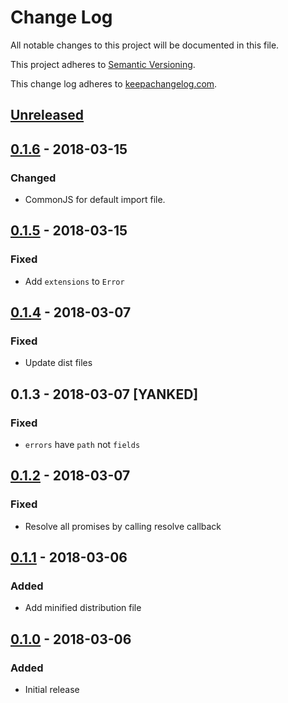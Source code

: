 # Change Log

All notable changes to this project will be documented in this file.

This project adheres to [Semantic Versioning](http://semver.org/).

This change log adheres to [keepachangelog.com](http://keepachangelog.com).

## [Unreleased]

## [0.1.6] - 2018-03-15
### Changed
- CommonJS for default import file.

## [0.1.5] - 2018-03-15
### Fixed
- Add `extensions` to `Error`

## [0.1.4] - 2018-03-07
### Fixed
- Update dist files

## 0.1.3 - 2018-03-07 [YANKED]
### Fixed
- `errors` have `path` not `fields`

## [0.1.2] - 2018-03-07
### Fixed
- Resolve all promises by calling resolve callback

## [0.1.1] - 2018-03-06
### Added
- Add minified distribution file

## [0.1.0] - 2018-03-06
### Added
- Initial release

[Unreleased]: https://github.com/increments/graphql-client-js/compare/v0.1.6...HEAD
[0.1.6]: https://github.com/increments/graphql-client-js/compare/v0.1.5...v0.1.6
[0.1.5]: https://github.com/increments/graphql-client-js/compare/v0.1.4...v0.1.5
[0.1.4]: https://github.com/increments/graphql-client-js/compare/v0.1.2...v0.1.4
[0.1.2]: https://github.com/increments/graphql-client-js/compare/v0.1.1...v0.1.2
[0.1.1]: https://github.com/increments/graphql-client-js/compare/v0.1.0...v0.1.1
[0.1.0]: https://github.com/increments/graphql-client-js/compare/866b51d...v0.1.0
